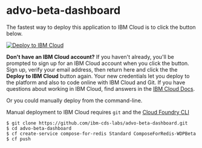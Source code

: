 # advo-beta-dashboard

The fastest way to deploy this application to IBM Cloud is to click the button below.

[![Deploy to IBM Cloud](https://metrics-tracker.mybluemix.net/stats/aa7ed2e962f16e8eee0b5ee0ab5f31fb/button.svg)](https://bluemix.net/deploy?repository=https://github.com/ibm-watson-data-lab/advo-beta-dashboard)

**Don't have an IBM Cloud account?** If you haven't already, you'll be prompted to sign up for an IBM Cloud account when you click the button.  Sign up, verify your email address, then return here and click the the **Deploy to IBM Cloud** button again. Your new credentials let you deploy to the platform and also to code online with IBM Cloud and Git. If you have questions about working in IBM Cloud, find answers in the [IBM Cloud Docs](https://www.ng.bluemix.net/docs/).

Or you could manually deploy from the command-line.

Manual deployment to IBM Cloud requires `git` and the [Cloud Foundry CLI](https://console.ng.bluemix.net/docs/cli/index.html)

```
$ git clone https://github.com/ibm-cds-labs/advo-beta-dashboard.git
$ cd advo-beta-dashboard
$ cf create-service compose-for-redis Standard ComposeForRedis-WDPBeta
$ cf push
```
